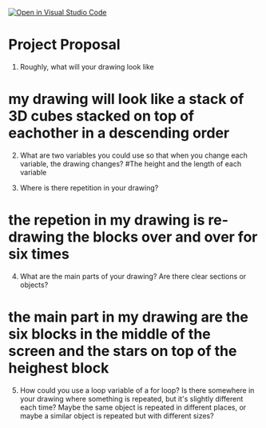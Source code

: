 [![Open in Visual Studio Code](https://classroom.github.com/assets/open-in-vscode-2e0aaae1b6195c2367325f4f02e2d04e9abb55f0b24a779b69b11b9e10269abc.svg)](https://classroom.github.com/online_ide?assignment_repo_id=15910613&assignment_repo_type=AssignmentRepo)
# Project Proposal

1. Roughly, what will your drawing look like
# my drawing will look like a stack of 3D cubes stacked on top of eachother in a descending order

2. What are two variables you could use so that when you change each variable, the drawing changes?
#The height and the length of each variable

3. Where is there repetition in your drawing?
# the repetion in my drawing is re-drawing the blocks over and over for six times 

4. What are the main parts of your drawing? Are there clear sections or objects?
# the main part in my drawing are the six blocks in the middle of the screen and the stars on top of the heighest block 

5. How could you use a loop variable of a for loop? Is there somewhere in your drawing where something is repeated, but it's slightly different each time? Maybe the same object is repeated in different places, or maybe a similar object is repeated but with different sizes?



